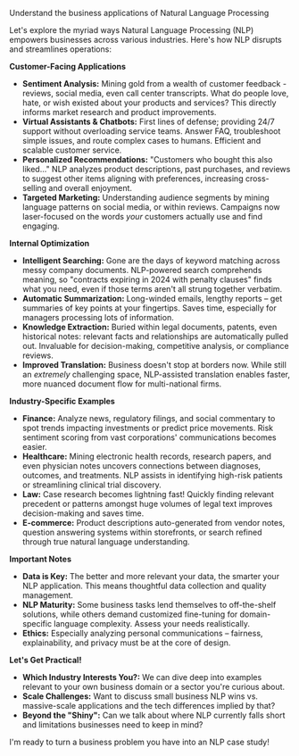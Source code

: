 Understand the business applications of Natural Language Processing

Let's explore the myriad ways Natural Language Processing (NLP) empowers businesses across various industries. Here's how NLP disrupts and streamlines operations:

**Customer-Facing Applications**

* **Sentiment Analysis:** Mining gold from a wealth of customer feedback - reviews, social media, even call center transcripts. What do people love, hate, or wish existed about your products and services? This directly informs market research and product improvements.
* **Virtual Assistants & Chatbots:**  First lines of defense; providing 24/7 support  without overloading service teams. Answer FAQ, troubleshoot simple issues, and route complex cases to humans.  Efficient and scalable customer service.
* **Personalized Recommendations:** "Customers who bought this also liked..." NLP analyzes product descriptions, past purchases, and reviews to suggest other items aligning with preferences, increasing cross-selling and overall  enjoyment.
* **Targeted Marketing:** Understanding  audience segments by mining language patterns on social media, or within reviews. Campaigns now laser-focused on the words *your* customers actually use and find engaging. 

**Internal Optimization**

* **Intelligent Searching:** Gone are the days of keyword matching across messy company documents. NLP-powered search comprehends meaning, so "contracts expiring in 2024 with penalty clauses" finds what you need, even if those terms aren't all strung together verbatim.
* **Automatic Summarization:** Long-winded emails,  lengthy reports – get summaries of key points at your fingertips. Saves time, especially for managers processing lots of information. 
* **Knowledge Extraction:** Buried within legal documents, patents, even historical notes: relevant facts and relationships are automatically pulled out. Invaluable for decision-making, competitive analysis, or compliance reviews. 
* **Improved Translation:** Business doesn't stop at borders now. While still an *extremely* challenging space, NLP-assisted translation  enables faster, more nuanced document flow for multi-national firms. 

**Industry-Specific Examples**

* **Finance:** Analyze news, regulatory filings, and social commentary to spot trends impacting investments or predict price movements. Risk sentiment scoring from vast  corporations' communications becomes easier. 
* **Healthcare:** Mining electronic health records, research papers, and even physician notes uncovers connections between diagnoses, outcomes, and treatments. NLP assists in identifying  high-risk patients or streamlining clinical trial discovery.
* **Law:** Case research becomes lightning fast! Quickly finding relevant precedent or patterns amongst huge volumes of legal text improves decision-making and saves time.
* **E-commerce:** Product descriptions auto-generated from vendor notes, question answering  systems within storefronts, or search  refined through true natural language understanding.

**Important Notes**

* **Data is Key:**  The better and more relevant your data, the smarter your NLP application. This means thoughtful data collection and quality management.
* **NLP Maturity:** Some business tasks lend themselves to off-the-shelf solutions, while others demand customized fine-tuning for domain-specific language complexity.  Assess your needs realistically.
* **Ethics:** Especially analyzing personal communications – fairness, explainability, and privacy must be at the core of design.

**Let's Get Practical!**

* **Which Industry Interests You?:** We can dive deep into examples relevant to your own business domain or a sector you're curious about.
* **Scale Challenges:** Want to discuss small business NLP wins vs. massive-scale applications and the tech differences implied by that?
* **Beyond the "Shiny":** Can we talk about where NLP currently falls short and limitations  businesses need to keep in mind? 

I'm ready to turn a business problem you have into an NLP case study! 
